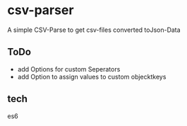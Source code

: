 # csv-parser

A simple CSV-Parse to get csv-files converted toJson-Data

## ToDo

- add Options for custom Seperators 
- add Option to assign values to custom objecktkeys

## tech
 es6
